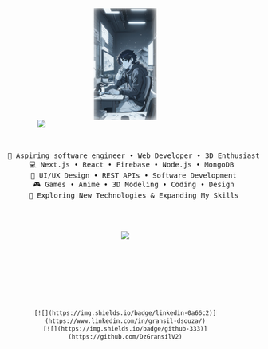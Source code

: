 <div align="center" style="max-width: 100%; margin: 0 auto;">
  <!-- Adjust right image and main text widths based on screen size -->
  <style>
    .profile-container {
      display: flex;
      flex-direction: column;
      align-items: center;
    }
    .profile-container img.right-img {
      width: 25%;
    }
    .profile-container img.typing-svg {
      width: 70%;
    }
    .profile-container img.gif {
      height: 90px;
    }
    /* Responsive design for mobile */
    @media (max-width: 768px) {
      .profile-container img.right-img {
        width: 60%; /* Adjust image size for smaller screens */
        align-self: center;
      }
      .profile-container img.typing-svg {
        width: 90%; /* Expand main text width */
      }
      .profile-container pre {
        font-size: 0.9em; /* Reduce font size slightly on mobile */
      }
    }
  </style>

  <div class="profile-container">
    <img src="https://github.com/DzGransilV2/dzgransilv2/blob/main/assets/right-img-ai-img.png" class="right-img" align="right" />
    <img src="https://readme-typing-svg.demolab.com?font=Inconsolata&weight=500&size=50&duration=4000&pause=300&color=A7A459&center=true&vCenter=true&multiline=true&repeat=false&random=false&width=1300&height=140&lines=Hello+hello;I'm+Gransil+Dsouza+%E2%9C%A9+a+Tech+Enthusiast;Web+Developer+and+Lifelong+Learner" class="typing-svg" />
    <br><br>
    <pre>
    💼 Aspiring software engineer • Web Developer • 3D Enthusiast
    💻 Next.js • React • Firebase • Node.js • MongoDB 
    📖 UI/UX Design • REST APIs • Software Development
    🎮 Games • Anime • 3D Modeling • Coding • Design
    🐾 Exploring New Technologies & Expanding My Skills
    </pre>
    <br><br>
    <img src="https://media.tenor.com/9JgRRliqRv8AAAAj/penguins-penguin.gif" class="gif" />
    <br><br><br>
    
    [![](https://img.shields.io/badge/linkedin-0a66c2)](https://www.linkedin.com/in/gransil-dsouza/)
    [![](https://img.shields.io/badge/github-333)](https://github.com/DzGransilV2)
  </div>
</div>
